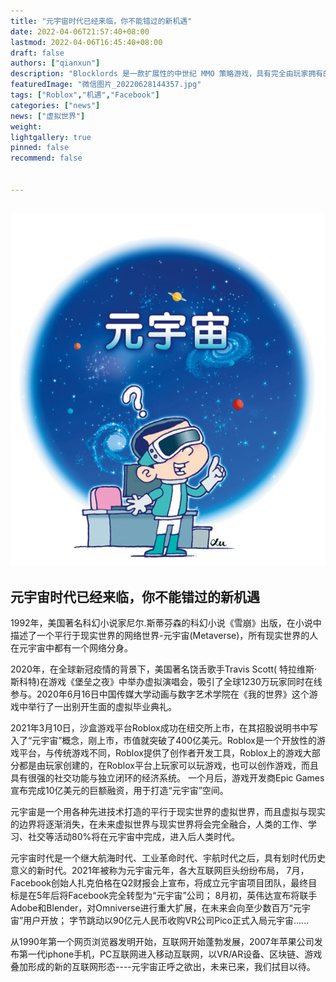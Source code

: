 ```yaml
---
title: "元宇宙时代已经来临，你不能错过的新机遇"
date: 2022-04-06T21:57:40+08:00
lastmod: 2022-04-06T16:45:40+08:00
draft: false
authors: ["qianxun"]
description: "Blocklords 是一款扩展性的中世纪 MMO 策略游戏，具有完全由玩家拥有的经济。玩家可以选择扮演各种不同的角色，在 Blocklords 世界中，所有角色都具有不同但又相互交织的职责。"
featuredImage: "微信图片_20220628144357.jpg"
tags: ["Roblox","机遇","Facebook"]
categories: ["news"]
news: ["虚拟世界"]
weight: 
lightgallery: true
pinned: false
recommend: false


---
```


##  

![](微信图片_20220628144357.jpg)



## 元宇宙时代已经来临，你不能错过的新机遇



1992年，美国著名科幻小说家尼尔.斯蒂芬森的科幻小说《雪崩》出版，在小说中描述了一个平行于现实世界的网络世界-元宇宙(Metaverse)，所有现实世界的人在元宇宙中都有一个网络分身。

2020年，在全球新冠疫情的背景下，美国著名饶舌歌手Travis Scott( 特拉维斯·斯科特)在游戏《堡垒之夜》中举办虚拟演唱会，吸引了全球1230万玩家同时在线参与。2020年6月16日中国传媒大学动画与数字艺术学院在《我的世界》这个游戏中举行了一出别开生面的虚拟毕业典礼。

2021年3月10日，沙盒游戏平台Roblox成功在纽交所上市，在其招股说明书中写入了“元宇宙”概念，刚上市，市值就突破了400亿美元。Roblox是一个开放性的游戏平台，与传统游戏不同，Roblox提供了创作者开发工具，Roblox上的游戏大部分都是由玩家创建的，在Roblox平台上玩家可以玩游戏，也可以创作游戏，而且具有很强的社交功能与独立闭环的经济系统。 一个月后，游戏开发商Epic Games宣布完成10亿美元的巨额融资，用于打造“元宇宙”空间。

元宇宙是一个用各种先进技术打造的平行于现实世界的虚拟世界，而且虚拟与现实的边界将逐渐消失，在未来虚拟世界与现实世界将会完全融合，人类的工作、学习、社交等活动80%将在元宇宙中完成，进入后人类时代。

元宇宙时代是一个继大航海时代、工业革命时代、宇航时代之后，具有划时代历史意义的新时代。2021年被称为元宇宙元年，各大互联网巨头纷纷布局， 7月，Facebook创始人扎克伯格在Q2财报会上宣布，将成立元宇宙项目团队，最终目标是在5年后将Facebook完全转型为“元宇宙”公司； 8月初，英伟达宣布将联手Adobe和Blender，对Omniverse进行重大扩展，在未来会向至少数百万“元宇宙”用户开放； 字节跳动以90亿元人民币收购VR公司Pico正式入局元宇宙......

从1990年第一个网页浏览器发明开始，互联网开始蓬勃发展，2007年苹果公司发布第一代iphone手机，PC互联网进入移动互联网，以VR/AR设备、区块链、游戏叠加形成的新的互联网形态----元宇宙正呼之欲出，未来已来，我们拭目以待。